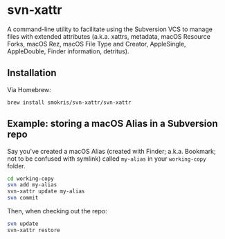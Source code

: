 # svn-xattr
A command-line utility to facilitate using the Subversion VCS to manage files with extended attributes (a.k.a. xattrs, metadata, macOS Resource Forks, macOS Rez, macOS File Type and Creator, AppleSingle, AppleDouble, Finder information, detritus).

## Installation
Via Homebrew:

    brew install smokris/svn-xattr/svn-xattr

## Example: storing a macOS Alias in a Subversion repo
Say you've created a macOS Alias (created with Finder; a.k.a. Bookmark; not to be confused with symlink) called `my-alias` in your `working-copy` folder.

```bash
cd working-copy
svn add my-alias
svn-xattr update my-alias
svn commit
```

Then, when checking out the repo:
```bash
svn update
svn-xattr restore
```
